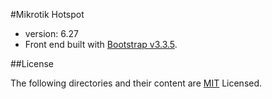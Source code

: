#Mikrotik Hotspot

* version: 6.27
* Front end built with [Bootstrap v3.3.5](http://getbootstrap.com).

##License

The following directories and their content are [MIT](http://opensource.org/licenses/MIT) Licensed. 

